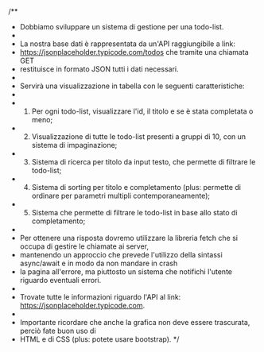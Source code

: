 /**
 * Dobbiamo sviluppare un sistema di gestione per una todo-list.
 *
 * La nostra base dati è rappresentata da un'API raggiungibile a link:
 * https://jsonplaceholder.typicode.com/todos che tramite una chiamata GET
 * restituisce in formato JSON tutti i dati necessari.
 *
 * Servirà una visualizzazione in tabella con le seguenti caratteristiche:
 *
 *   1. Per ogni todo-list, visualizzare l'id, il titolo e se è stata completata o meno;
 *   2. Visualizzazione di tutte le todo-list presenti a gruppi di 10, con un sistema di impaginazione;
 *   3. Sistema di ricerca per titolo da input testo, che permette di filtrare le todo-list;
 *   4. Sistema di sorting per titolo e completamento (plus: permette di ordinare per parametri multipli contemporaneamente);
 *   5. Sistema che permette di filtrare le todo-list in base allo stato di completamento;
 *
 * Per ottenere una risposta dovremo utilizzare la libreria fetch che si occupa di gestire le chiamate ai server,
 * mantenendo un approccio che prevede l'utilizzo della sintassi async/await e in modo da non mandare in crash
 * la pagina all'errore, ma piuttosto un sistema che notifichi l'utente riguardo eventuali errori.
 *
 * Trovate tutte le informazioni riguardo l'API al link: https://jsonplaceholder.typicode.com.
 *
 * Importante ricordare che anche la grafica non deve essere trascurata, perciò fate buon uso di
 * HTML e di CSS (plus: potete usare bootstrap).
 */